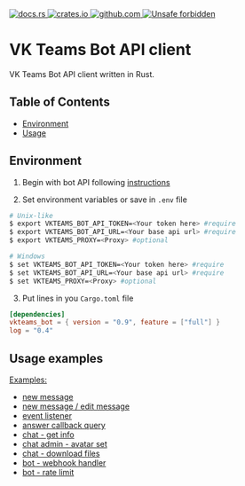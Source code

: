 <div>
<a href="https://docs.rs/vkteams-bot/latest/vkteams_bot/">
    <img src="https://img.shields.io/docsrs/vkteams-bot/latest" alt="docs.rs">
</a>
<a href="https://crates.io/crates/vkteams-bot">
    <img src="https://img.shields.io/crates/v/vkteams-bot" alt="crates.io">
</a>
 <a href="https://github.com/k05h31/vkteams-bot/actions">
    <img src="https://github.com/k05h31/vkteams-bot/workflows/Rust/badge.svg" alt="github.com">
</a>
 <a href="https://github.com/rust-secure-code/safety-dance/">
    <img src="https://img.shields.io/badge/unsafe-forbidden-success.svg" alt="Unsafe forbidden">
</a>
</div>

# VK Teams Bot API client

VK Teams Bot API client written in Rust.

## Table of Contents

- [Environment](#environment)
- [Usage](#usage-examples)

## Environment

1. Begin with bot API following [instructions](https://teams.vk.com/botapi/?lang=en)

2. Set environment variables or save in `.env` file

```bash
# Unix-like
$ export VKTEAMS_BOT_API_TOKEN=<Your token here> #require
$ export VKTEAMS_BOT_API_URL=<Your base api url> #require
$ export VKTEAMS_PROXY=<Proxy> #optional

# Windows
$ set VKTEAMS_BOT_API_TOKEN=<Your token here> #require
$ set VKTEAMS_BOT_API_URL=<Your base api url> #require
$ set VKTEAMS_PROXY=<Proxy> #optional
```

3. Put lines in you `Cargo.toml` file

```toml
[dependencies]
vkteams_bot = { version = "0.9", feature = ["full"] }
log = "0.4"
```

## Usage examples

[Examples:](examples)

- [new message](crates/vkteams-bot/examples/new_message.rs)
- [new message / edit message](crates/vkteams-bot/examples/emul_chat_gpt.rs)
- [event listener](crates/vkteams-bot/examples/event_listener.rs)
- [answer callback query](crates/vkteams-bot/examples/callback_query.rs)
- [chat - get info](crates/vkteams-bot/examples/chat_get_info.rs)
- [chat admin - avatar set](crates/vkteams-bot/examples/chat_admin_avatar_set.rs)
- [chat - download files](crates/vkteams-bot/examples/chat_get_file.rs)
- [bot - webhook handler](crates/vkteams-bot/examples/prometheus_webhook.rs)
- [bot - rate limit](crates/vkteams-bot/examples/ratelimit_test.rs)
